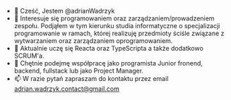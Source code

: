- 👋 Cześć, Jestem @adrianWadrzyk
- 👀 Interesuje się programowaniem oraz zarządzaniem/prowadzeniem zespołu. Podjąłem w tym kierunku studia informatyczne o 
      specjalizacji programowanie w ramach, której realizuję przedmioty ściśle związane z wytwarzaniem oraz zarządzaniem oprogramowaniem.
- 🌱 Aktualnie uczę się Reacta oraz TypeScripta a także dodatkowo SCRUM'a.
- 💞️ Chętnie podejmę współpracę jako programista Junior fronend, backend, fullstack lub jako Project Manager. 
- 📫 W razie pytań zapraszam do kontaktu przez email adrian.wadrzyk.contact@gmail.com

<!---
adrianWadrzyk/adrianWadrzyk is a ✨ special ✨ repository because its `README.md` (this file) appears on your GitHub profile.
You can click the Preview link to take a look at your changes.
--->
